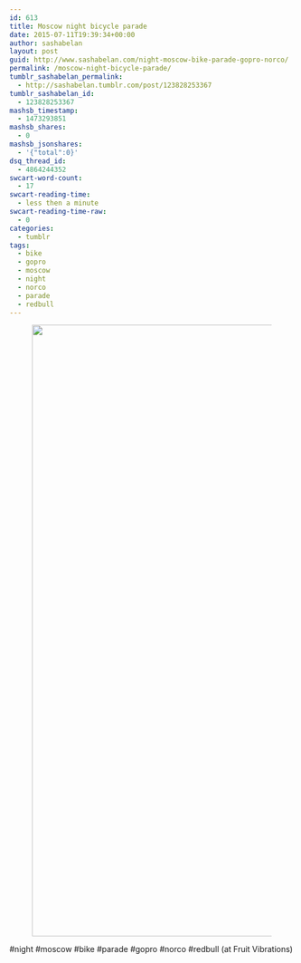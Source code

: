 ```yaml
---
id: 613
title: Moscow night bicycle parade
date: 2015-07-11T19:39:34+00:00
author: sashabelan
layout: post
guid: http://www.sashabelan.com/night-moscow-bike-parade-gopro-norco/
permalink: /moscow-night-bicycle-parade/
tumblr_sashabelan_permalink:
  - http://sashabelan.tumblr.com/post/123828253367
tumblr_sashabelan_id:
  - 123828253367
mashsb_timestamp:
  - 1473293851
mashsb_shares:
  - 0
mashsb_jsonshares:
  - '{"total":0}'
dsq_thread_id:
  - 4864244352
swcart-word-count:
  - 17
swcart-reading-time:
  - less then a minute
swcart-reading-time-raw:
  - 0
categories:
  - tumblr
tags:
  - bike
  - gopro
  - moscow
  - night
  - norco
  - parade
  - redbull
---
```

<div id='gallery-689' class='gallery galleryid-613 gallery-columns-1 gallery-size-full'>
  <figure class='gallery-item'> 
  
  <div class='gallery-icon landscape'>
    <img width="1080" height="1080" src="http://www.sashabelan.ru/wp-content/uploads/2015/07/tumblr_nrc99ypOn61qarj97o1_1280.jpg" class="attachment-full size-full" alt="" srcset="http://www.sashabelan.ru/wp-content/uploads/2015/07/tumblr_nrc99ypOn61qarj97o1_1280.jpg 1080w, http://www.sashabelan.ru/wp-content/uploads/2015/07/tumblr_nrc99ypOn61qarj97o1_1280-150x150.jpg 150w, http://www.sashabelan.ru/wp-content/uploads/2015/07/tumblr_nrc99ypOn61qarj97o1_1280-300x300.jpg 300w, http://www.sashabelan.ru/wp-content/uploads/2015/07/tumblr_nrc99ypOn61qarj97o1_1280-768x768.jpg 768w, http://www.sashabelan.ru/wp-content/uploads/2015/07/tumblr_nrc99ypOn61qarj97o1_1280-1024x1024.jpg 1024w, http://www.sashabelan.ru/wp-content/uploads/2015/07/tumblr_nrc99ypOn61qarj97o1_1280-830x830.jpg 830w, http://www.sashabelan.ru/wp-content/uploads/2015/07/tumblr_nrc99ypOn61qarj97o1_1280-230x230.jpg 230w, http://www.sashabelan.ru/wp-content/uploads/2015/07/tumblr_nrc99ypOn61qarj97o1_1280-350x350.jpg 350w" sizes="(max-width: 1080px) 100vw, 1080px" />
  </div></figure>
</div>

#night #moscow #bike #parade #gopro #norco #redbull (at Fruit Vibrations)